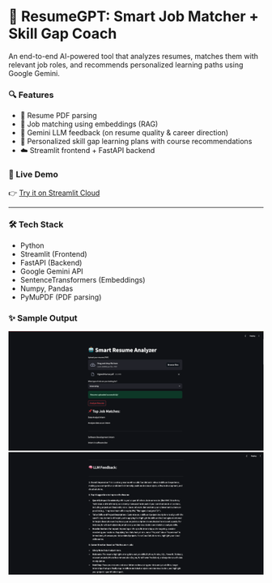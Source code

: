 # 🤖 ResumeGPT: Smart Job Matcher + Skill Gap Coach

An end-to-end AI-powered tool that analyzes resumes, matches them with relevant job roles, and recommends personalized learning paths using Google Gemini.

### 🔍 Features

- 📄 Resume PDF parsing
- 🔎 Job matching using embeddings (RAG)
- 🧠 Gemini LLM feedback (on resume quality & career direction)
- 📘 Personalized skill gap learning plans with course recommendations
- ☁️ Streamlit frontend + FastAPI backend

### 🚀 Live Demo

👉 [Try it on Streamlit Cloud](https://resumegpt-job-matcher-skill-gap-coach.streamlit.app/)

---

### 🛠️ Tech Stack

- Python
- Streamlit (Frontend)
- FastAPI (Backend)
- Google Gemini API
- SentenceTransformers (Embeddings)
- Numpy, Pandas
- PyMuPDF (PDF parsing)

### ✨ Sample Output

<img src="pic1.png" width="600"/>
<img src="pic2.png" width="600"/>
